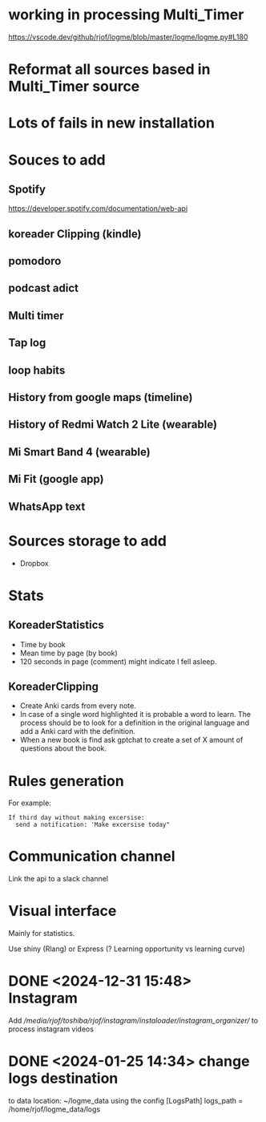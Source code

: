 # working in processing Multi_Timer
https://vscode.dev/github/rjof/logme/blob/master/logme/logme.py#L180

# Reformat all sources based in Multi_Timer source
# Lots of fails in new installation

# Souces to add
## Spotify
https://developer.spotify.com/documentation/web-api
## koreader Clipping (kindle)
## pomodoro
## podcast adict
## Multi timer
## Tap log
## loop habits
## History from google maps (timeline)
## History of Redmi Watch 2 Lite (wearable)
## Mi Smart Band 4 (wearable)
## Mi Fit (google app)
## WhatsApp text

# Sources storage to add
 - Dropbox

# Stats
## KoreaderStatistics
  - Time by book
  - Mean time by page (by book)
  - 120 seconds in page (comment) might indicate I fell asleep.
## KoreaderClipping
  - Create Anki cards from every note.
  - In case of a single word highlighted it is probable a word to learn. The process should be to look for a definition in the original language and add a Anki card with the definition.
  - When a new book is find ask gptchat to create a set of X amount of questions about the book.
  
# Rules generation
 For example:
 ```
 If third day without making excersise:
   send a notification: 'Make excersise today"
   ```
# Communication channel
Link the api to a slack channel

# Visual interface
Mainly for statistics.

Use shiny (Rlang) or Express (? Learning opportunity vs learning curve)

# DONE <2024-12-31 15:48> Instagram
Add */media/rjof/toshiba/rjof/instagram/instaloader/instagram_organizer/* to process instagram videos

# DONE <2024-01-25 14:34> change logs destination
to data location: ~/logme_data using the config
[LogsPath]
logs_path = /home/rjof/logme_data/logs


